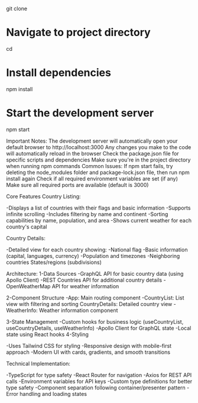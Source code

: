 git clone

# Navigate to project directory

cd <project-name>

# Install dependencies

npm install

# Start the development server

npm start

Important Notes:
The development server will automatically open your default browser to http://localhost:3000
Any changes you make to the code will automatically reload in the browser
Check the package.json file for specific scripts and dependencies
Make sure you're in the project directory when running npm commands
Common Issues:
If npm start fails, try deleting the node_modules folder and package-lock.json file, then run npm install again
Check if all required environment variables are set (if any)
Make sure all required ports are available (default is 3000)

Core Features
Country Listing:

-Displays a list of countries with their flags and basic information
-Supports infinite scrolling
-Includes filtering by name and continent
-Sorting capabilities by name, population, and area
-Shows current weather for each country's capital

Country Details:

-Detailed view for each country showing:
-National flag
-Basic information (capital, languages, currency)
-Population and timezones
-Neighboring countries
States/regions (subdivisions)

Architecture:
1-Data Sources
-GraphQL API for basic country data (using Apollo Client)
-REST Countries API for additional country details
-OpenWeatherMap API for weather information

2-Component Structure
-App: Main routing component
-CountryList: List view with filtering and sorting
CountryDetails: Detailed country view
-WeatherInfo: Weather information component

3-State Management
-Custom hooks for business logic (useCountryList, useCountryDetails, useWeatherInfo)
-Apollo Client for GraphQL state
-Local state using React hooks
4-Styling

-Uses Tailwind CSS for styling
-Responsive design with mobile-first approach
-Modern UI with cards, gradients, and smooth transitions

Technical Implementation:

-TypeScript for type safety
-React Router for navigation
-Axios for REST API calls
-Environment variables for API keys
-Custom type definitions for better type safety
-Component separation following container/presenter pattern
-Error handling and loading states
